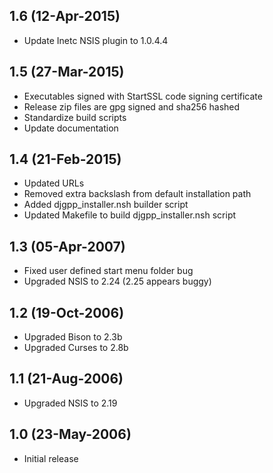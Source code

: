 ## 1.6 (12-Apr-2015)

  * Update Inetc NSIS plugin to 1.0.4.4

## 1.5 (27-Mar-2015)

  * Executables signed with StartSSL code signing certificate
  * Release zip files are gpg signed and sha256 hashed
  * Standardize build scripts
  * Update documentation

## 1.4 (21-Feb-2015)

  * Updated URLs
  * Removed extra backslash from default installation path
  * Added djgpp_installer.nsh builder script
  * Updated Makefile to build djgpp_installer.nsh script

## 1.3 (05-Apr-2007)

  * Fixed user defined start menu folder bug
  * Upgraded NSIS to 2.24 (2.25 appears buggy)

## 1.2 (19-Oct-2006)

  * Upgraded Bison to 2.3b
  * Upgraded Curses to 2.8b

## 1.1 (21-Aug-2006)

  * Upgraded NSIS to 2.19

## 1.0 (23-May-2006)

  * Initial release
